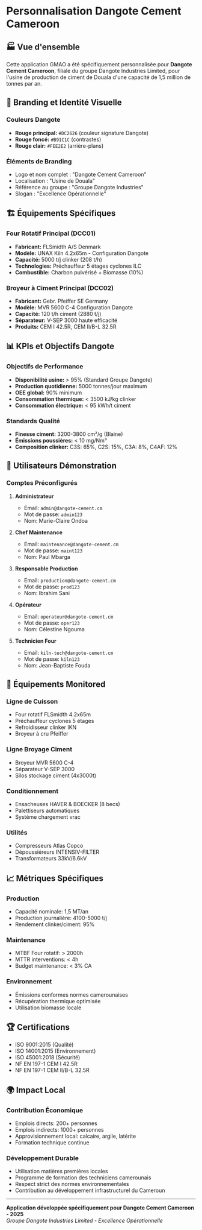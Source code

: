 # Personnalisation Dangote Cement Cameroon

## 🏭 Vue d'ensemble

Cette application GMAO a été spécifiquement personnalisée pour **Dangote Cement Cameroon**, filiale du groupe Dangote Industries Limited, pour l'usine de production de ciment de Douala d'une capacité de 1,5 million de tonnes par an.

## 🎨 Branding et Identité Visuelle

### Couleurs Dangote
- **Rouge principal:** `#DC2626` (couleur signature Dangote)
- **Rouge foncé:** `#B91C1C` (contrastes)
- **Rouge clair:** `#FEE2E2` (arrière-plans)

### Éléments de Branding
- Logo et nom complet : "Dangote Cement Cameroon"
- Localisation : "Usine de Douala"
- Référence au groupe : "Groupe Dangote Industries"
- Slogan : "Excellence Opérationnelle"

## 🏗️ Équipements Spécifiques

### Four Rotatif Principal (DCC01)
- **Fabricant:** FLSmidth A/S Denmark
- **Modèle:** UNAX Kiln 4.2x65m - Configuration Dangote
- **Capacité:** 5000 t/j clinker (208 t/h)
- **Technologies:** Préchauffeur 5 étages cyclones ILC
- **Combustible:** Charbon pulvérisé + Biomasse (10%)

### Broyeur à Ciment Principal (DCC02)
- **Fabricant:** Gebr. Pfeiffer SE Germany
- **Modèle:** MVR 5600 C-4 Configuration Dangote
- **Capacité:** 120 t/h ciment (2880 t/j)
- **Séparateur:** V-SEP 3000 haute efficacité
- **Produits:** CEM I 42.5R, CEM II/B-L 32.5R

## 📊 KPIs et Objectifs Dangote

### Objectifs de Performance
- **Disponibilité usine:** > 95% (Standard Groupe Dangote)
- **Production quotidienne:** 5000 tonnes/jour maximum
- **OEE global:** 90% minimum
- **Consommation thermique:** < 3500 kJ/kg clinker
- **Consommation électrique:** < 95 kWh/t ciment

### Standards Qualité
- **Finesse ciment:** 3200-3800 cm²/g (Blaine)
- **Émissions poussières:** < 10 mg/Nm³
- **Composition clinker:** C3S: 65%, C2S: 15%, C3A: 8%, C4AF: 12%

## 👥 Utilisateurs Démonstration

### Comptes Préconfigurés
1. **Administrateur**
   - Email: `admin@dangote-cement.cm`
   - Mot de passe: `admin123`
   - Nom: Marie-Claire Ondoa

2. **Chef Maintenance**
   - Email: `maintenance@dangote-cement.cm`
   - Mot de passe: `maint123`
   - Nom: Paul Mbarga

3. **Responsable Production**
   - Email: `production@dangote-cement.cm`
   - Mot de passe: `prod123`
   - Nom: Ibrahim Sani

4. **Opérateur**
   - Email: `operateur@dangote-cement.cm`
   - Mot de passe: `oper123`
   - Nom: Célestine Ngouma

5. **Technicien Four**
   - Email: `kiln-tech@dangote-cement.cm`
   - Mot de passe: `kiln123`
   - Nom: Jean-Baptiste Fouda

## 🔧 Équipements Monitored

### Ligne de Cuisson
- Four rotatif FLSmidth 4.2x65m
- Préchauffeur cyclones 5 étages
- Refroidisseur clinker IKN
- Broyeur à cru Pfeiffer

### Ligne Broyage Ciment
- Broyeur MVR 5600 C-4
- Séparateur V-SEP 3000
- Silos stockage ciment (4x3000t)

### Conditionnement
- Ensacheuses HAVER & BOECKER (8 becs)
- Palettiseurs automatiques
- Système chargement vrac

### Utilités
- Compresseurs Atlas Copco
- Dépoussiéreurs INTENSIV-FILTER
- Transformateurs 33kV/6.6kV

## 📈 Métriques Spécifiques

### Production
- Capacité nominale: 1,5 MT/an
- Production journalière: 4100-5000 t/j
- Rendement clinker/ciment: 95%

### Maintenance
- MTBF Four rotatif: > 2000h
- MTTR interventions: < 4h
- Budget maintenance: < 3% CA

### Environnement
- Émissions conformes normes camerounaises
- Récupération thermique optimisée
- Utilisation biomasse locale

## 🏆 Certifications

- ISO 9001:2015 (Qualité)
- ISO 14001:2015 (Environnement)
- ISO 45001:2018 (Sécurité)
- NF EN 197-1 CEM I 42.5R
- NF EN 197-1 CEM II/B-L 32.5R

## 🌍 Impact Local

### Contribution Économique
- Emplois directs: 200+ personnes
- Emplois indirects: 1000+ personnes
- Approvisionnement local: calcaire, argile, latérite
- Formation technique continue

### Développement Durable
- Utilisation matières premières locales
- Programme de formation des techniciens camerounais
- Respect strict des normes environnementales
- Contribution au développement infrastructurel du Cameroun

---

**Application développée spécifiquement pour Dangote Cement Cameroon - 2025**  
*Groupe Dangote Industries Limited - Excellence Opérationnelle*
